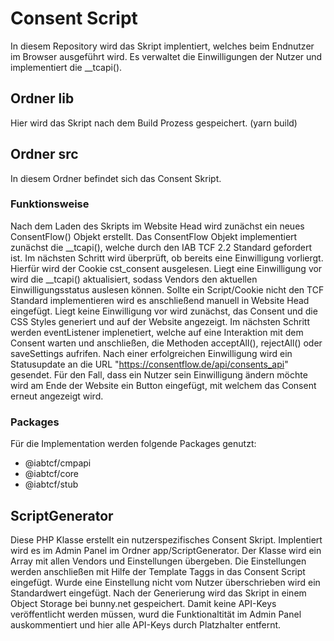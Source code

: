# Consent Script
In diesem Repository wird das Skript implentiert, welches beim Endnutzer im Browser ausgeführt wird.
Es verwaltet die Einwilligungen der Nutzer und implementiert die __tcapi().

## Ordner lib
Hier wird das Skript nach dem Build Prozess gespeichert. (yarn build)

## Ordner src
In diesem Ordner befindet sich das Consent Skript.

### Funktionsweise
Nach dem Laden des Skripts im Website Head wird zunächst ein neues ConsentFlow() Objekt erstellt.
Das ConsentFlow Objekt implementiert zunächst die __tcapi(), welche durch den IAB TCF 2.2 Standard gefordert ist.
Im nächsten Schritt wird überprüft, ob bereits eine Einwilligung vorliergt. Hierfür wird der Cookie cst_consent ausgelesen.
Liegt eine Einwilligung vor wird die __tcapi() aktualisiert, sodass Vendors den aktuellen Einwilligungsstatus auslesen können.
Sollte ein Script/Cookie nicht den TCF Standard implementieren wird es anschließend manuell in Website Head eingefügt.
Liegt keine Einwilligung vor wird zunächst, das Consent und die CSS Styles generiert und auf der Website angezeigt.
Im nächsten Schritt werden eventListener implenetiert, welche auf eine Interaktion mit dem Consent warten und anschließen, die Methoden acceptAll(), rejectAll() oder saveSettings aufrifen.
Nach einer erfolgreichen Einwilligung wird ein Statusupdate an die URL "https://consentflow.de/api/consents_api" gesendet.
Für den Fall, dass ein Nutzer sein Einwilligung ändern möchte wird am Ende der Website ein Button eingefügt, mit welchem das Consent erneut angezeigt wird.

### Packages
Für die Implementation werden folgende Packages genutzt:
- @iabtcf/cmpapi
- @iabtcf/core
- @iabtcf/stub

## ScriptGenerator
Diese PHP Klasse erstellt ein nutzerspezifisches Consent Skript. Implentiert wird es im Admin Panel im Ordner app/ScriptGenerator.
Der Klasse wird ein Array mit allen Vendors und Einstellungen übergeben.
Die Einstellungen werden anschließen mit Hilfe der Template Taggs in das Consent Script eingefügt. Wurde eine Einstellung nicht vom Nutzer überschrieben wird ein Standardwert eingefügt.
Nach der Generierung wird das Skript in einem Object Storage bei bunny.net gespeichert. Damit keine API-Keys veröffentlicht werden müssen, wurd die Funktionaltität im Admin Panel auskommentiert und hier alle API-Keys durch Platzhalter entfernt.
